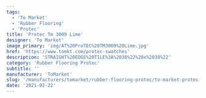 ```yaml
---
tags:
  - 'To Market'
  - 'Rubber Flooring'
  - 'Protec'
title: 'Protec Tm 3009 Lime'
designer: 'To Market'
image_primary: 'img/AT%20ProTEC%20TM3009%20Lime.jpg'
href: 'https://www.tomkt.com/protec-swatches'
description: 'STRAIGHT%20EDGE%20TILE%3A%2038%22%20x%2038%22'
category: 'Rubber Flooring Protec'
subtitle: ''
manufacturer: 'ToMarket'
slug: '/manufacturers/tomarket/rubber-flooring-protec/to-market-protec-tm-3009-lime'
date: '2021-02-22'
---
```

